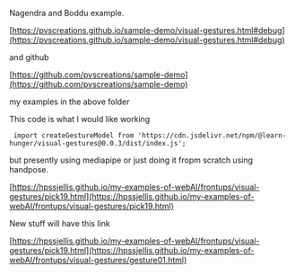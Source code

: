 

Nagendra and Boddu example.

[https://pvscreations.github.io/sample-demo/visual-gestures.html#debug](https://pvscreations.github.io/sample-demo/visual-gestures.html#debug)

and github 

[https://github.com/pvscreations/sample-demo](https://github.com/pvscreations/sample-demo)



my examples in the above folder


This code is what I would like working  

``` import createGestureModel from 'https://cdn.jsdelivr.net/npm/@learn-hunger/visual-gestures@0.0.3/dist/index.js';```

but presently using mediapipe or just doing it fropm scratch using handpose.



[https://hpssjellis.github.io/my-examples-of-webAI/frontups/visual-gestures/pick19.html](https://hpssjellis.github.io/my-examples-of-webAI/frontups/visual-gestures/pick19.html)


New stuff will have this link

[https://hpssjellis.github.io/my-examples-of-webAI/frontups/visual-gestures/pick19.html](https://hpssjellis.github.io/my-examples-of-webAI/frontups/visual-gestures/gesture01.html)



